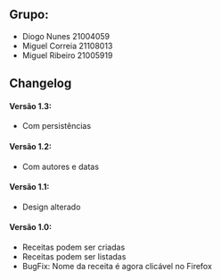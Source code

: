 ## Grupo:

- Diogo Nunes 21004059
- Miguel Correia 21108013
- Miguel Ribeiro 21005919

## Changelog

#### Versão 1.3:
- Com persistências

#### Versão 1.2:
- Com autores e datas

#### Versão 1.1:
- Design alterado

#### Versão 1.0:
- Receitas podem ser criadas
- Receitas podem ser listadas
- BugFix: Nome da receita é agora clicável no Firefox
